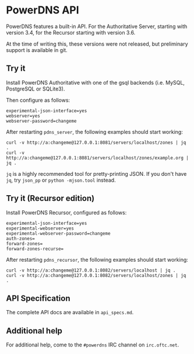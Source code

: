 PowerDNS API
============

PowerDNS features a built-in API. For the Authoritative Server, starting with
version 3.4, for the Recursor starting with version 3.6.

At the time of writing this, these versions were not released, but preliminary
support is available in git.


Try it
------

Install PowerDNS Authoritative with one of the gsql backends (i.e. MySQL,
PostgreSQL or SQLite3).

Then configure as follows:

    experimental-json-interface=yes
    webserver=yes
    webserver-password=changeme


After restarting `pdns_server`, the following examples should start working:

    curl -v http://a:changeme@127.0.0.1:8081/servers/localhost/zones | jq .
    curl -v http://a:changeme@127.0.0.1:8081/servers/localhost/zones/example.org | jq .

`jq` is a highly recommended tool for pretty-printing JSON. If you don't have
`jq`, try `json_pp` or `python -mjson.tool` instead.


Try it (Recursor edition)
-------------------------

Install PowerDNS Recursor, configured as follows:

    experimental-json-interface=yes
    experimental-webserver=yes
    experimental-webserver-password=changeme
    auth-zones=
    forward-zones=
    forward-zones-recurse=


After restarting `pdns_recursor`, the following examples should start working:

    curl -v http://a:changeme@127.0.0.1:8082/servers/localhost | jq .
    curl -v http://a:changeme@127.0.0.1:8082/servers/localhost/zones | jq .


API Specification
-----------------

The complete API docs are available in `api_specs.md`.


Additional help
---------------

For additional help, come to the `#powerdns` IRC channel on `irc.oftc.net`.
